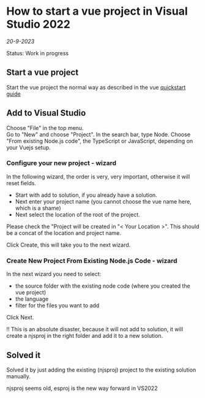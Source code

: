# How to start a vue project in Visual Studio 2022
*20-9-2023*

Status: Work in progress


## Start a vue project

Start the vue project the normal way as described in the vue [quickstart guide](https://vuejs.org/guide/quick-start)

## Add to Visual Studio

Choose "File" in the top menu.  
Go to "New" and choose "Project".
In the search bar, type Node.
Choose "From existing Node.js code", the TypeScript or JavaScript, depending on your Vuejs setup.

### Configure your new project - wizard

In the following wizard, the order is very, very important, otherwise it will reset fields.
- Start with add to solution, if you already have a solution.
- Next enter your project name (you cannot choose the vue name here, which is a shame)
- Next select the location of the root of the project.

Please check the "Project will be created in "< Your Location >". This should be a concat of the location and project name.

Click Create, this will take you to the next wizard.

### Create New Project From Existing Node.js Code - wizard

In the next wizard you need to select:
- the source folder with the existing node code (where you created the vue project)
- the language
- filter for the files you want to add

Click Next.

!! This is an absolute disaster, because it will not add to solution, it will create a njsproj in the right folder and add it to a new solution.

## Solved it

Solved it by just adding the existing (njsproj) project to the existing solution manually.

njsproj seems old, esproj is the new way forward in VS2022

